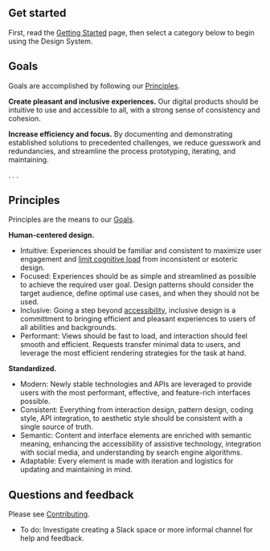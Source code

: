 <!--lead
  Texas Children's Design System is a centralized library of resources for creating websites at scale. It aims to bring consistency, standardization, and efficiency to Texas Children's digital products, by providing reusable patterns, documentation, and standards.
lead-->

## Get started

First, read the [Getting Started](/getting-started) page, then select a category below to begin using the Design System.

<!--twig
  {% set contents = [
    {
      heading: "Design",
      subheading: "Typography, color, layout, and more",
      link: "/design",
      icon: "eye",
    },
    {
      heading: "Components",
      subheading: "Reusable building blocks and interface elements",
      link: "/components",
      icon: "grid",
    },
    {
      heading: "Primitives",
      subheading: "Basic HTML elements. Forms, lists, images, and more",
      link: "/primitives",
      icon: "type",
    },
    {
      heading: "Accessibility",
      subheading: "Creating inclusive experiences for users with disabilities",
      link: "/accessibility",
      icon: "wheelchair",
    },
  ] %}
  <ul class="column" style="margin: 24px 0">
    {% for item in contents %}
      <li>
        {{ include("@tch/components/tile/tile.html.twig", {
          heading: item.heading,
          subheading: item.subheading,
          link: item.link,
          icon: item.icon,
          modifiers: ["no-hover", "small", "filled-icon"],
        }) }}
      </li>
    {% endfor %}
  </ul>
twig-->

## Goals

Goals are accomplished by following our [Principles](#principles).

**Create pleasant and inclusive experiences.** Our digital products should be intuitive to use and accessible to all, with a strong sense of consistency and cohesion.

**Increase efficiency and focus.** By documenting and demonstrating established solutions to precedented challenges, we reduce guesswork and redundancies, and streamline the process prototyping, iterating, and maintaining.

. . .

## Principles

Principles are the means to our [Goals](#goals).

**Human-centered design.**

* Intuitive: Experiences should be familiar and consistent to maximize user engagement and [limit cognitive load](https://www.nngroup.com/articles/minimize-cognitive-load/ "Minimize Cognitive Load to Maximize Usability — Nielsen Norman Group") from inconsistent or esoteric design.
* Focused: Experiences should be as simple and streamlined as possible to achieve the required user goal. Design patterns should consider the target audience, define optimal use cases, and when they should not be used.
* Inclusive: Going a step beyond [accessibility](/accessibility), inclusive design is a committment to bringing efficient and pleasant experiences to users of all abilities and backgrounds.
* Performant: Views should be fast to load, and interaction should feel smooth and efficient. Requests transfer minimal data to users, and leverage the most efficient rendering strategies for the task at hand.

**Standardized.**

* Modern: Newly stable technologies and APIs are leveraged to provide users with the most performant, effective, and feature-rich interfaces possible.
* Consistent: Everything from interaction design, pattern design, coding style, API integration, to aesthetic style should be consistent with a single source of truth.
* Semantic: Content and interface elements are enriched with semantic meaning, enhancing the accessibility of assistive technology, integration with social media, and understanding by search engine algorithms.
* Adaptable: Every element is made with iteration and logistics for updating and maintaining in mind.

<!--
- Open — transparent development, open source, open to contribution and feedback from all across the organization
- Interoperable — platform-agnostic, paradigm-agnostic: should work with any content management system, rendering strategy, etc.
- Rigorous
-->

## Questions and feedback

Please see [Contributing](/contributing).

* To do: Investigate creating a Slack space or more informal channel for help and feedback.

<!--
https://style.helpscout.com/product/#help-scout-design-system - really good language here for introducing the design system as a concept

https://designsystem.digital.gov/design-principles/ - same for principles

Make analytics part of the DS? https://designsystem.digital.gov/about/research/

Security? https://designsystem.digital.gov/about/security/
-->